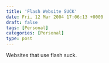 ```yaml
---
title: 'Flash Website SUCK'
date: Fri, 12 Mar 2004 17:06:13 +0000
draft: false
tags: [Personal]
categories: [Personal]
type: post
---
```


Websites that use flash suck.